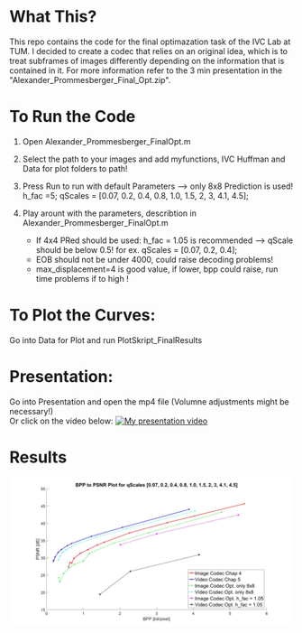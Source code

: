 # What This?

This repo contains the code for the final optimazation task of the IVC Lab at TUM. I decided to create a codec that relies on an original idea, which is to treat subframes of images differently depending on the information that is contained in it. For more information refer to the 3 min presentation in the "Alexander_Prommesberger_Final_Opt.zip". 


# To Run the Code
  
1. Open Alexander_Prommesberger_FinalOpt.m
2. Select the path to your images and add myfunctions, IVC Huffman and Data for plot folders to path!
3. Press Run to run with default Parameters --> only 8x8 Prediction is used! h_fac  =5; qScales = [0.07, 0.2, 0.4, 0.8, 1.0, 1.5, 2, 3, 4.1, 4.5];

3. Play arount with the parameters, describtion in Alexander_Prommesberger_FinalOpt.m
	- If 4x4 PRed should be used: h_fac = 1.05 is recommended --> qScale should be below 0.5! for ex. qScales = [0.07, 0.2, 0.4];
	- EOB should not be under 4000, could raise decoding problems!
    - max_displacement=4 is good value, if lower, bpp could raise, run time problems if to high !


# To Plot the Curves:
  Go into Data for Plot and run PlotSkript_FinalResults


# Presentation:
  Go into Presentation and open the mp4 file (Volumne adjustments might be necessary!) <br>
  Or click on the video below:
[![My presentation video](https://drive.google.com/file/d/1f-avzJbSGiamwg7cHA4G6BwX9jpIjLPH/view?usp=sharing)](https://drive.google.com/file/d/1GW7gBI4aIToL07y8_qql9zDQ4QeqUwEe/view?usp=sharing)

# Results

![Final Results](FinalResults.jpg)






